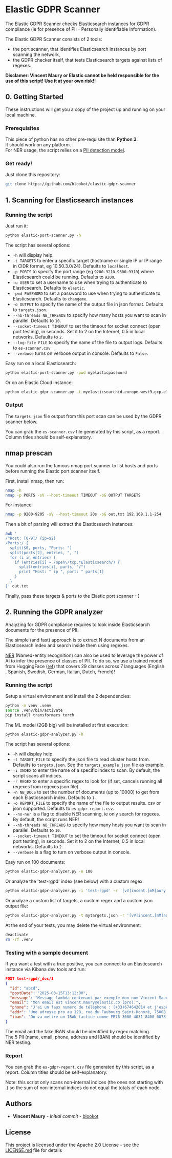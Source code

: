 # Elastic GDPR Scanner

The Elastic GDPR Scanner checks Elasticsearch instances for GDPR compliance (ie for presence of PII - Personally Identifiable Information).

The Elastic GDPR Scanner consists of 2 tools:
* the port scanner, that identifies Elasticsearch instances by port scanning the network,
* the GDPR checker itself, that tests Elasticsearch targets against lists of regexes.


**Disclamer: Vincent Maury or Elastic cannot be held responsible for the use of this script! Use it at your own risk!!**


## 0. Getting Started

These instructions will get you a copy of the project up and running on your local machine.

### Prerequisites

This piece of python has no other pre-requisite than **Python 3**.<br/>
It should work on any platform.<br/>
For NER usage, the script relies on a [PII detection model](https://huggingface.co/betterdataai/PII_DETECTION_MODEL).

### Get ready!

Just clone this repository:
```bash
git clone https://github.com/blookot/elastic-gdpr-scanner
```


## 1. Scanning for Elasticsearch instances


### Running the script

Just run it:

```bash
python elastic-port-scanner.py -h
```


The script has several options:
* `-h` will display help.
* `-t TARGETS` to enter a specific target (hostname or single IP or IP range in CIDR format, eg 10.50.3.0/24). Defaults to `localhost`.
* `-p PORTS` to specify the port range (eg `9200-9210,9300-9310`) where Elasticsearch could be running. Defaults to `9200`.
* `-u USER` to set a username to use when trying to authenticate to Elasticsearch. Defaults to `elastic`.
* `-pwd PASSWORD` to set a password to use when trying to authenticate to Elasticsearch. Defaults to `changeme`.
* `-o OUTPUT` to specify the name of the output file in json format. Defaults to `targets.json`.
* `--nb-threads NB_THREADS` to specify how many hosts you want to scan in parallel. Defaults to `10`.
* `--socket-timeout TIMEOUT` to set the timeout for socket connect (open port testing), in seconds. Set it to 2 on the Internet, 0.5 in local networks. Defaults to `2`.
* `--log-file FILE` to specify the name of the file to output logs. Defaults to `es-scanner.csv`
* `--verbose` turns on verbose output in console. Defaults to `False`.

Easy run on a local Elasticsearch:
```bash
python elastic-port-scanner.py -pwd myelasticpassword
```
Or on an Elastic Cloud instance:
```bash
python elastic-gdpr-scanner.py -t myelasticsearchid.europe-west9.gcp.elastic-cloud.com -p 443 -pwd myelasticpassword
```

### Output

The `targets.json` file output from this port scan can be used by the GDPR scanner below.

You can grab the `es-scanner.csv` file generated by this script, as a report. Column titles should be self-explanatory.

## nmap prescan

You could also run the famous nmap port scanner to list hosts and ports before running the Elastic port scanner itself.

First, install nmap, then run:
```bash
nmap -h
nmap -p PORTS -sV --host-timeout TIMEOUT -oG OUTPUT TARGETS
```

For instance:
```bash
nmap -p 9200-9205 -sV --host-timeout 20s -oG out.txt 192.168.1.1-254
```

Then a bit of parsing will extract the Elasticsearch instances:
```bash
awk '      
/^Host: [0-9]/ {ip=$2}
/Ports:/ {
  split($0, ports, "Ports: ")
  split(ports[2], entries, ", ")
  for (i in entries) {
    if (entries[i] ~ /open\/tcp.*Elasticsearch/) {
      split(entries[i], parts, "/")
      print "Host: " ip ", port: " parts[1]
    }
  }
}' out.txt
```

Finally, pass these targets & ports to the Elastic port scanner :-)


## 2. Running the GDPR analyzer

Analyzing for GDPR compliance requires to look inside Elasticsearch documents for the presence of PII.

The simple (and fast) approach is to extract N documents from an Elasticsearch index and search inside them using regexes.

[NER](https://en.wikipedia.org/wiki/Named-entity_recognition) (Named-entity recognition) can also be used to leverage the power of AI to infer the presence of classes of PII. To do so, we use a trained model from HuggingFace ([ref](https://huggingface.co/betterdataai/PII_DETECTION_MODEL)) that covers 29 classes across 7 languages (English , Spanish, Swedish, German, Italian, Dutch, French)!


### Running the script

Setup a virtual environment and install the 2 dependencies:
```bash
python -m venv .venv
source .venv/bin/activate
pip install transformers torch
```

The ML model (2GB big) will be installed at first execution:
```bash
python elastic-gdpr-analyzer.py -h
```

The script has several options:
* `-h` will display help.
* `-t TARGET_FILE` to specify the json file to read cluster hosts from. Defaults to `targets.json`. See the `targets_example.json` file as example.
* `-i INDEX` to enter the name of a specific index to scan. By default, the script scans all indices.
* `-r REGEX` to enter a specific regex to look for (if set, cancels running all regexes from regexes.json file).
* `-n NB_DOCS` to set the number of documents (up to 10000) to get from each Elasticsearch index. Defaults to `1`.
* `-o REPORT_FILE` to specify the name of the file to output results. csv or json supported. Defaults to `es-gdpr-report.csv`.
* `--no-ner` is a flag to disable NER scanning, ie only search for regexes. By default, the script runs NER!
* `--nb-threads NB_THREADS` to specify how many hosts you want to scan in parallel. Defaults to `10`.
* `--socket-timeout TIMEOUT` to set the timeout for socket connect (open port testing), in seconds. Set it to 2 on the Internet, 0.5 in local networks. Defaults to `2`.
* `--verbose` is a flag to turn on verbose output in console.

Easy run on 100 documents:
```bash
python elastic-gdpr-analyzer.py -n 100
```
Or analyze the 'test-rgpd' index (see below) with a custom regex:
```bash
python elastic-gdpr-analyzer.py -i 'test-rgpd' -r '[vV]incent.[mM]aury'
```
Or analyze a custom list of targets, a custom regex and a custom json output file:
```bash
python elastic-gdpr-analyzer.py -t mytargets.json -r '[vV]incent.[mM]aury' -o gdpr-report.json
```

At the end of your tests, you may delete the virtual environment:
```bash
deactivate
rm -rf .venv
```

### Testing with a sample document

If you want a test with a true positive, you can connect to an Elasticsearch instance via Kibana dev tools and run:

```json
POST test-rgpd/_doc/1
{
  "id": "abcd",
  "postDate": "2025-03-15T13:12:00",
  "message": "Message lambda contenant par exemple mon nom Vincent Maury et celui de Stéphanie de Monaco qui ne devraient pas être là.",
  "email": "Mon email est vincent.maury@elastic.co (pro).",
  "phone": "J'ai un faux numéro de téléphone : (+33)674642014 et j'espère qu'il n'est pas utilisé...",
  "addr": "Une adresse pro au 128, rue du Faubourg Saint-Honoré, 75008 Paris.",
  "iban": "On va mettre un IBAN factice comme FR76 3000 4031 8400 0078 7353 152 pour la France."
}
```

The email and the fake IBAN should be identified by regex matching.<br/>
The 5 PII (name, email, phone, address and IBAN) should be identified by NER testing.


### Report

You can grab the `es-gdpr-report.csv` file generated by this script, as a report. Column titles should be self-explanatory.

Note: this script only scans non-internal indices (the ones not starting with .) so the sum of non-internal indices do not equal the totals of each node.



## Authors

* **Vincent Maury** - *Initial commit* - [blookot](https://github.com/blookot)

## License

This project is licensed under the Apache 2.0 License - see the [LICENSE.md](LICENSE.md) file for details

